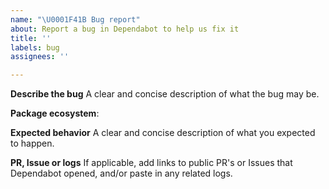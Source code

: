 ```yaml
---
name: "\U0001F41B Bug report"
about: Report a bug in Dependabot to help us fix it
title: ''
labels: bug
assignees: ''

---
```


<!-- The Dependabot team is currently at reduced capacity, because of this our
response times on issues will be slower than we'd like. -->

**Describe the bug**
A clear and concise description of what the bug may be.

**Package ecosystem**: <!-- bundler, docker, npm.. etc -->

**Expected behavior**
A clear and concise description of what you expected to happen.

**PR, Issue or logs**
If applicable, add links to public PR's or Issues that Dependabot opened, and/or
paste in any related logs.
